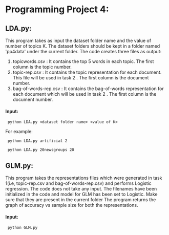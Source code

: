 # Programming Project 4:

## LDA.py:

This program takes as input the dataset folder name and the value of number of topics K. The dataset folders should be kept in a folder named 'pp4data' under the current folder.
The code creates three files as output:

1. topicwords.csv : It contains the top 5 words in each topic. The first column is the topic number.
2. topic-rep.csv : It contains the topic representation for each document. This file will be used in task 2 . The first column is the document number.
3. bag-of-words-rep.csv : It contains the bag-of-words representation for each document which will be used in task 2 . The first column is the document number.

#### Input: 
```
 python LDA.py <dataset folder name> <value of K>
```

For example:

```
 python LDA.py artificial 2
```

```
 python LDA.py 20newsgroups 20
```

## GLM.py:

This program takes the representations files which were generated in task 1(i.e, topic-rep.csv and bag-of-words-rep.csv) and performs Logistic regression. 
The code does not take any input. The filenames have been initialized in the code and model for GLM has been set to Logistic. Make sure that they are present in the current folder
The program returns the graph of accuracy vs sample size for both the representations.

#### Input:
```
 python GLM.py
````
